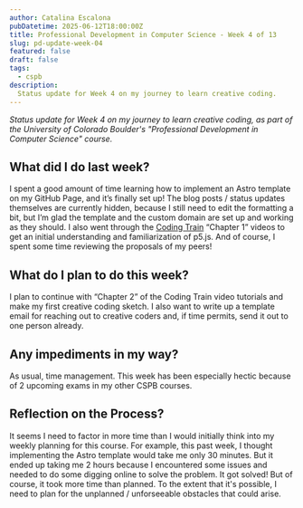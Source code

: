 ```yaml
---
author: Catalina Escalona
pubDatetime: 2025-06-12T18:00:00Z
title: Professional Development in Computer Science - Week 4 of 13
slug: pd-update-week-04
featured: false
draft: false
tags:
  - cspb
description:
  Status update for Week 4 on my journey to learn creative coding.
---
```


<i>Status update for Week 4 on my journey to learn creative coding, as part of the University of Colorado Boulder's "Professional Development in Computer Science" course.</i>

## What did I do last week?

I spent a good amount of time learning how to implement an Astro template on my GitHub Page, and it’s finally set up! The blog posts / status updates themselves are currently hidden, because I still need to edit the formatting a bit, but I’m glad the template and the custom domain are set up and working as they should. I also went through the [Coding Train](https://thecodingtrain.com/tracks/code-programming-with-p5-js) “Chapter 1” videos to get an initial understanding and familiarization of p5.js. And of course, I spent some time reviewing the proposals of my peers!

## What do I plan to do this week?

I plan to continue with “Chapter 2” of the Coding Train video tutorials and make my first creative coding sketch. I also want to write up a template email for reaching out to creative coders and, if time permits, send it out to one person already.

## Any impediments in my way?

As usual, time management. This week has been especially hectic because of 2 upcoming exams in my other CSPB courses.

## Reflection on the Process?

It seems I need to factor in more time than I would initially think into my weekly planning for this course. For example, this past week, I thought implementing the Astro template would take me only 30 minutes. But it ended up taking me 2 hours because I encountered some issues and needed to do some digging online to solve the problem. It got solved! But of course, it took more time than planned. To the extent that it's possible, I need to plan for the unplanned / unforseeable obstacles that could arise.